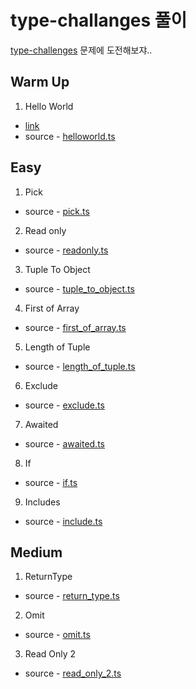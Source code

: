 # type-challanges 풀이

[type-challenges](https://github.com/type-challenges/type-challenges) 문제에 도전해보쟈..

## Warm Up

1. Hello World

- [link](https://github.com/type-challenges/type-challenges/blob/master/questions/13-warm-hello-world/README.md)
- source - [helloworld.ts](src/warmup/helloworld.ts)

## Easy

1. Pick

- source - [pick.ts](src/easy/pick.ts)

2. Read only

- source - [readonly.ts](src/easy/readonly.ts)

3. Tuple To Object

- source - [tuple_to_object.ts](src/easy/tuple_to_object.ts)

4. First of Array

- source - [first_of_array.ts](src/easy/first_of_array.ts)

5. Length of Tuple

- source - [length_of_tuple.ts](src/easy/length_of_tuple.ts)

6. Exclude

- source - [exclude.ts](src/easy/exclude.ts)

7. Awaited

- source - [awaited.ts](src/easy/awaited.ts)

8. If

- source - [if.ts](src/easy/if.ts)

9. Includes

- source - [include.ts](src/easy/include.ts)

## Medium

1. ReturnType

- source - [return_type.ts](src/medium/return_type.ts)

2. Omit

- source - [omit.ts](src/medium/omit.ts)

3. Read Only 2

- source - [read_only_2.ts](src/medium/read_only_2.ts)
